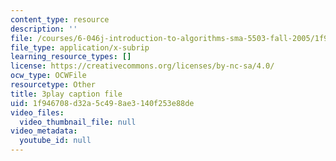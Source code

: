 ```yaml
---
content_type: resource
description: ''
file: /courses/6-046j-introduction-to-algorithms-sma-5503-fall-2005/1f946708d32a5c498ae3140f253e88de_2RxCCEHlEys.vtt
file_type: application/x-subrip
learning_resource_types: []
license: https://creativecommons.org/licenses/by-nc-sa/4.0/
ocw_type: OCWFile
resourcetype: Other
title: 3play caption file
uid: 1f946708-d32a-5c49-8ae3-140f253e88de
video_files:
  video_thumbnail_file: null
video_metadata:
  youtube_id: null
---
```

